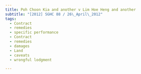 ```yaml
---
title: Poh Choon Kia and another v Lim Hoe Heng and another
subtitle: "[2012] SGHC 88 / 26\_April\_2012"
tags:
  - Contract
  - remedies
  - specific performance
  - Contract
  - remedies
  - damages
  - Land
  - caveats
  - wrongful lodgment

---
```


